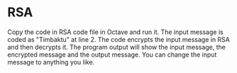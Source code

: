 # RSA
Copy the code in RSA code file in Octave and run it. The input message is coded as "Timbaktu" at line 2. The code encrypts the input message in RSA and then decrypts it. The program output will show the input message, the encrypted message and the output message. You can change the input message to anything you like.
